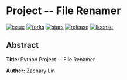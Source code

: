 # Project -- File Renamer #

[![issue](https://img.shields.io/github/discussions/z2x3c4v5bz/Project--Py_file_renamer)](https://github.com/z2x3c4v5bz/Project--Py_file_renamer/discussions)
[![forks](https://img.shields.io/github/forks/z2x3c4v5bz/Project--Py_file_renamer)](https://github.com/z2x3c4v5bz/Project--Py_file_renamer/network)
[![stars](https://img.shields.io/github/stars/z2x3c4v5bz/Project--Py_file_renamer)](https://github.com/z2x3c4v5bz/Project--Py_file_renamer/stargazers)
[![release](https://img.shields.io/github/release/z2x3c4v5bz/Project--Py_file_renamer/all)](https://github.com/z2x3c4v5bz/Project--Py_file_renamer/releases)
[![license](https://img.shields.io/github/license/z2x3c4v5bz/Project--Py_file_renamer)](https://github.com/z2x3c4v5bz/Project--Py_file_renamer/blob/master/LICENSE)

## Abstract ##

**Title:** Python Project -- File Renamer

**Auther:** Zachary Lin
